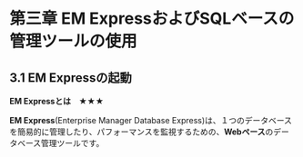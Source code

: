 # 第三章 EM ExpressおよびSQLベースの管理ツールの使用

## 3.1 EM Expressの起動

**EM Expressとは　★★★**

**EM Express**(Enterprise Manager Database Express)は、１つのデータベースを簡易的に管理したり、パフォーマンスを監視するための、**Webペース**のデータベース管理ツールです。
